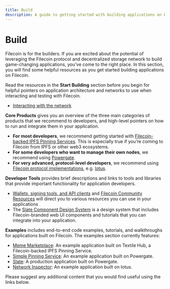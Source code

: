 ```yaml
---
title: Build
description: A guide to getting started with building applications on Filecoin.
---
```


# Build

Filecoin is for the builders. If you are excited about the potential of leveraging the Filecoin protocol and decentralized storage network to build game-changing applications, you’ve come to the right place. In this section, you will find some helpful resources as you get started building applications on Filecoin.

Read the resources in the **Start Building** section before you begin for helpful pointers on application architecture and networks to use when interacting and testing with Filecoin.

- [Interacting with the network](./start-building/interacting-with-the-network.md)

**Core Products** gives you an overview of the three main categories of products that we recommend to developers, and high-level pointers on how to run and integrate them in your application.

- **For most developers**, we recommend getting started with [Filecoin-backed IPFS Pinning Services](./tools/filecoin-backed-pinning-services.md). This is especially true if you’re coming to Filecoin from IPFS or other web3 ecosystems.
- **For some developers who want to manage their own nodes**, we recommend using [Powergate](./tools/powergate.md).
- **For very advanced, protocol-level developers**, we recommend using [Filecoin protocol implementations](./start-building/implementations.md), e.g. [lotus](https://lotu.sh).

**Developer Tools** provides brief descriptions and links to tools and libraries that provide important functionality for application developers.

- [Wallets, signing tools, and API clients](./tools/) and [Filecoin Community Resources](https://github.com/filecoin-project/docs/wiki#community-resources) will direct you to various resources you can use in your applications
- The [Slate Component Design System](https://slate.host/_/system) is a design system that includes Filecoin-branded web UI components and tutorials that you can integrate into your application.

**Examples** includes end-to-end code examples, tutorials, and walkthroughs for applications built on Filecoin. The examples section currently features:

- [Meme Marketplace](./examples/meme-marketplace/overview.md): An example application built on Textile Hub, a Filecoin-backed IPFS Pinning Service.
- [Simple Pinning Service](./examples/simple-pinning-service/overview.md): An example application built on Powergate.
- [Slate](./examples/slate/overview.md): A production application built on Powergate.
- [Network Inspector](./examples/network-inspector/overview.md): An example application built on lotus.

Please suggest any additional content that you would find useful using the links below.
